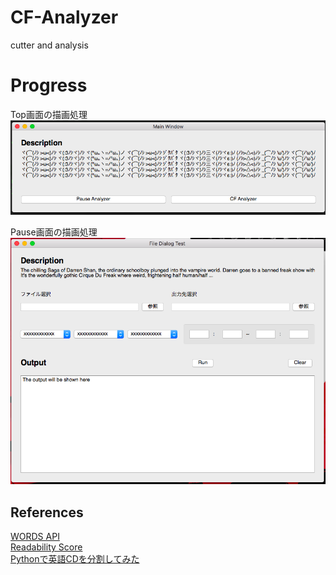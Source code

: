 # CF-Analyzer
cutter and analysis

# Progress
Top画面の描画処理
![top_window](images/top_window_image.png)

Pause画面の描画処理
![pause_window](images/pause_window_image.png)

## References
[WORDS API](https://www.wordsapi.com/docs)  
[Readability Score](https://readability-score.com/)  
[Pythonで英語CDを分割してみた](http://d.hatena.ne.jp/mohayonao/20110510/1305035070)  
